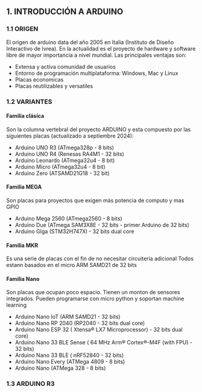 ## 1. INTRODUCCIÓN A ARDUINO

### 1.1 ORIGEN
El origen de arduino data del año 2005 en Italia (Instituto de Diseño Interactivo de Ivrea). En la actualidad es el proyecto de hardware y software libre de mayor importancia a nivel mundial.
Las principales ventajas son:
* Extensa y activa comunidad de usuarios
* Entorno de programación multiplataforma: Windows, Mac y Linux
* Placas economicas
* Placas reutilizables y versatiles

### 1.2 VARIANTES

#### Familia clásica
Son la columna vertebral del proyecto ARDUINO y esta compuesto por las siguientes placas (actualizado a septiembre 2024):

* Arduino UNO R3 (ATmega328p - 8 bits)
* Arduino UNO R4 (Renesas RA4M1 - 32 bits)
* Arduino Leonardo (ATmega32u4 - 8 bit)
* Arduino Micro (ATmega32u4 - 8 bit)
* Arduino Zero (ATSAMD21G18 - 32 bit)

#### Familia MEGA
Son placas para proyectos que exigen más potencia de computo y mas GPIO

* Arduino Mega 2560 (ATmega2560 - 8 bits)
* Arduino Due (ATmega SAM3X8E - 32 bits - primer Arduino de 32 bits)
* Arduino GIga (STM32H747XI - 32 bits dual core

#### Familia MKR
Es una serie de placas con el fin de no necesitar circuiteria adicional
Todos estann basados en el micro ARM SAMD21 de 32 bits

#### Familia Nano
Son placas que ocupan poco espacio. Tienen un monton de sensores integrados. Pueden programarse con micro python y soportan machine learning

* Arduino Nano IoT (ARM SAMD21 - 32 bits)
* Arduino Nano RP 2040 (RP2040 - 32 bits dual core)
* Arduino Nano ESP 32 ( Xtensa® LX7 Microprocessor) - 32 bits dual core)
* Arduino Nano 33 BLE Sense ( 64 MHz Arm® Cortex®-M4F (with FPU) - 32 bits)
* Arduino Nano 33 BLE ( nRF52840 - 32 bits)
* Arduino Nano Every (ATMega 4809 - 8 bits)
* Arduino Nano (ATMega 328 - 8 bits)


### 1.3 ARDUINO R3




  
